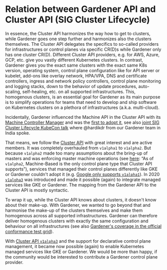 # Relation between Gardener API and Cluster API (SIG Cluster Lifecycle)

In essence, the Cluster API harmonizes the way how to get to clusters, while Gardener goes one step further and harmonizes also the clusters themselves. The Cluster API delegates the specifics to so-called providers for infrastructures or control planes via specific CR(D)s while Gardener only has one cluster CR(D). Different Cluster API providers, e.g. for AWS, Azure, GCP, etc. give you vastly different Kubernetes clusters. In contrast, Gardener gives you the exact same clusters with the exact same K8s version, operating system, control plane configuration like for API server or kubelet, add-ons like overlay network, HPA/VPA, DNS and certificate controllers, ingress and network policy controllers, control plane monitoring and logging stacks, down to the behavior of update procedures, auto-scaling, self-healing, etc. on all supported infrastructures. This, homogenous clusters, is an essential goal for Gardener as its main purpose is to simplify operations for teams that need to develop and ship software on Kubernetes clusters on a plethora of infrastructures (a.k.a. multi-cloud).

Incidentally, Gardener influenced the Machine API in the Cluster API with its [Machine Controller Manager](https://github.com/gardener/machine-controller-manager) and was the [first to adopt it](https://github.com/kubernetes-sigs/cluster-api/commit/00b1ead264aea6f88585559056c180771cce3815), see also [joint SIG Cluster Lifecycle KubeCon talk](https://www.youtube.com/watch?v=Mtg8jygK3Hs) where @hardikdr from our Gardener team in India spoke.

That means, we follow the [Cluster API](https://github.com/kubernetes-sigs/cluster-api#cluster-api) with great interest and are active members. It was completely overhauled from `v1alpha1` to `v1alpha2`. But because `v1alpha2` made too many assumptions about the bring-up of masters and was enforcing master machine operations (see [here](https://cluster-api.sigs.k8s.io/user/concepts.html#control-plane): “As of `v1alpha2`, Machine-Based is the only control plane type that Cluster API supports”), services that managed their control planes differently like GKE or Gardener couldn't adopt it (e.g. [Google only supports `v1alpha1`](https://cloud.google.com/anthos/gke/docs/on-prem/concepts/cluster-api)). In 2020 [`v1alpha3`](https://kubernetes.io/blog/2020/04/21/cluster-api-v1alpha3-delivers-new-features-and-an-improved-user-experience/) was introduced and made it possible (again) to integrate managed services like GKE or Gardener. The mapping from the Gardener API to the Cluster API is mostly syntactic.

To wrap it up, while the Cluster API knows about clusters, it doesn't know about their make-up. With Gardener, we wanted to go beyond that and harmonise the make-up of the clusters themselves and make them homogenous across all supported infrastructures. Gardener can therefore deliver homogenous clusters with exactly the same configuration and behaviour on all infrastructures (see also [Gardener's coverage in the official conformance test grid](https://k8s-testgrid.appspot.com/conformance-all)).

With [Cluster API `v1alpha3`](https://kubernetes.io/blog/2020/04/21/cluster-api-v1alpha3-delivers-new-features-and-an-improved-user-experience) and the support for declarative control plane management, it became now possible (again) to enable Kubernetes managed services like GKE or Gardener. We would be more than happy, if the community would be interested to contribute a Gardener control plane provider.

